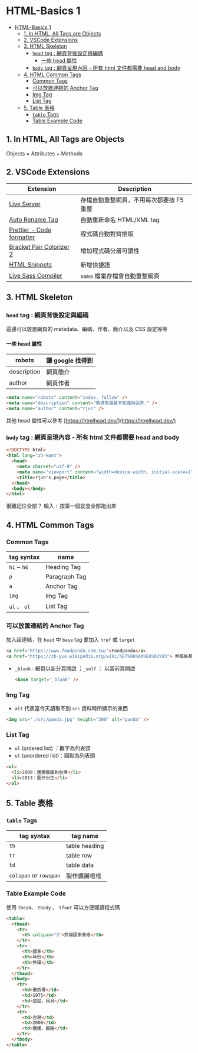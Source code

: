 # HTML-Basics 1

- [HTML-Basics 1](#html-basics-1)
  - [1. In HTML, All Tags are Objects](#1-in-html-all-tags-are-objects)
  - [2. VSCode Extensions](#2-vscode-extensions)
  - [3. HTML Skeleton](#3-html-skeleton)
    - [`head` tag : 網頁背後設定與編碼](#head-tag--網頁背後設定與編碼)
      - [一些 head 屬性](#一些-head-屬性)
    - [`body` tag : 網頁呈現內容 - 所有 html 文件都需要 head and body](#body-tag--網頁呈現內容---所有-html-文件都需要-head-and-body)
  - [4. HTML Common Tags](#4-html-common-tags)
    - [Common Tags](#common-tags)
    - [可以放置連結的 Anchor Tag](#可以放置連結的-anchor-tag)
    - [Img Tag](#img-tag)
    - [List Tag](#list-tag)
  - [5. Table 表格](#5-table-表格)
    - [`table` Tags](#table-tags)
    - [Table Example Code](#table-example-code)

## 1. In HTML, All Tags are Objects

Objects = Attributes + Methods

## 2. VSCode Extensions

| Extension                                                                                                          | Description                              |
| ------------------------------------------------------------------------------------------------------------------ | ---------------------------------------- |
| [Live Server](https://marketplace.visualstudio.com/items?itemName=ritwickdey.LiveServer)                           | 存檔自動重整網頁，不用每次都要按 F5 重整 |
| [Auto Rename Tag](https://marketplace.visualstudio.com/items?itemName=formulahendry.auto-rename-tag)               | 自動重新命名 HTML/XML tag                |
| [Prettier - Code formatter](https://marketplace.visualstudio.com/items?itemName=esbenp.prettier-vscode)            | 程式碼自動對齊排版                       |
| [Bracket Pair Colorizer 2](https://marketplace.visualstudio.com/items?itemName=CoenraadS.bracket-pair-colorizer-2) | 增加程式碼分層可讀性                     |
| [HTML Snippets](https://marketplace.visualstudio.com/items?itemName=abusaidm.html-snippets)                        | 新增快捷語                               |
| [Live Sass Compiler](https://marketplace.visualstudio.com/items?itemName=ritwickdey.live-sass)                     | sass 檔案存檔會自動重整網頁              |

## 3. HTML Skeleton

### `head` tag : 網頁背後設定與編碼

這邊可以放置網頁的 metadata、編碼、作者、簡介以及 CSS 設定等等

#### 一些 head 屬性

| robots      | 讓 google 找得到 |
| ----------- | ---------------- |
| description | 網頁簡介         |
| author      | 網頁作者         |

```html
<meta name="robots" content="index, follow" />
<meta name="description" content="教導熊貓基本知識與保育." />
<meta name="author" content="rjun" />
```

其他 head 屬性可以參考 [https://htmlhead.dev/](https://htmlhead.dev/)

### `body` tag : 網頁呈現內容 - 所有 html 文件都需要 head and body

```html
<!DOCTYPE html>
<html lang="zh-Hant">
  <head>
    <meta charset="utf-8" />
    <meta name="viewport" content="width=device-width, initial-scale=1" />
    <title>rjun's page</title>
  </head>
  <body></body>
</html>
```

很難記住全部？ 輸入 `!` 按第一個就會全部跑出來

## 4. HTML Common Tags

### Common Tags

| tag syntax   | name          |
| ------------ | ------------- |
| `h1` ~ `h6`  | Heading Tag   |
| `p`          | Paragraph Tag |
| `a`          | Anchor Tag    |
| `img`        | Img Tag       |
| `ul` 、 `ol` | List Tag      |

### 可以放置連結的 Anchor Tag

加入超連結，在 `head` 中 `base` tag 要加入 `href` 或 `target`

```html
<a href="https://www.foodpanda.com.tw/">Foodpanda</a>
<a href="https://zh-yue.wikipedia.org/wiki/%E7%86%8A%E8%B2%93"> 熊貓維基百科</a>
```

- `_blank` : 網頁以新分頁開啟 ；`_self` ： 以當前頁開啟
  ```html
  <base target="_blank" />
  ```

### Img Tag

- `alt` 代表當今天讀取不到 `src` 資料時所顯示的東西

```html
<img src="./src/panda.jpg" height="300" alt="panda" />
```

### List Tag

- `ol` (ordered list) ：數字為列表頭
- `ul` (unordered list)：圓點為列表頭

```html
<ol>
  <li>2008：團團圓圓到台灣</li>
  <li>2013：圓仔出生</li>
</ol>
```

## 5. Table 表格

### `table` Tags

| tag syntax             | tag name      |
| ---------------------- | ------------- |
| `th`                   | table heading |
| `tr`                   | table row     |
| `td`                   | table data    |
| `colspan` or `rowspan` | 製作擴展框框  |

### Table Example Code

使用 `thead`、 `tbody` 、 `tfoot` 可以方便閱讀程式碼

```html
<table>
  <thead>
    <tr>
      <th colspan="3">熊貓國家表格</th>
    </tr>
    <tr>
      <th>國家</th>
      <th>年份</th>
      <th>熊貓</th>
    </tr>
  </thead>
  <tbody>
    <tr>
      <td>墨西哥</td>
      <td>1975</td>
      <td>迎迎、貝貝</td>
    </tr>
    <tr>
      <td>台灣</td>
      <td>2008</td>
      <td>團團、圓圓</td>
    </tr>
  </tbody>
</table>
```
